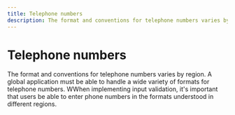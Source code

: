```yaml
---
title: Telephone numbers
description: The format and conventions for telephone numbers varies by region.
---
```


# Telephone numbers

The format and conventions for telephone numbers varies by region.
A global application must be able to handle a wide variety of formats for telephone numbers.
WWhen implementing input validation, it's important that users be able to enter phone numbers in the formats understood in different regions.
